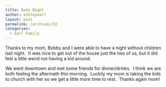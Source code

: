 ```yaml
---
title: Date Night
author: ashleyearl
layout: post
permalink: /archives/32
categories:
  - Earl Family
---
```

Thanks to my mom, Bobby and I were able to have a night without children last night.  It was nice to get out of the house just the two of us, but it did feel a little weird not having a kid around.

We went downtown and met some friends for dinner/drinks.  I think we are both feeling the aftermath this morning.  Luckily my mom is taking the kids to church with her so we get a little more time to rest.  Thanks again mom!